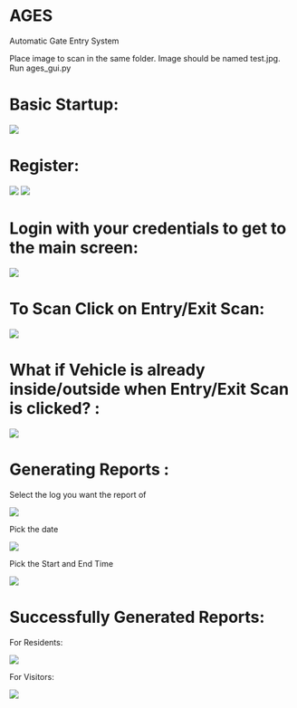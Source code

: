 # AGES
Automatic Gate Entry System

Place image to scan in the same folder. Image should be named test.jpg.
Run ages_gui.py

# Basic Startup:
![](Screenshots/BasicStartup.PNG)

# Register:
![](Screenshots/Register.PNG)
![](Screenshots/SuccesReg.PNG)

# Login with your credentials to get to the main screen:
![](Screenshots/MainScreen.PNG)

# To Scan Click on Entry/Exit Scan:
![](Screenshots/SuccessEScan.PNG)

# What if Vehicle is already inside/outside when Entry/Exit Scan is clicked? :
![](Screenshots/EntryScanFail.PNG)

# Generating Reports :
Select the log you want the report of

![](Screenshots/ReportGen.png)

Pick the date

![](Screenshots/ReportGen2.png)

Pick the Start and End Time

![](Screenshots/ReportGen3.png)

# Successfully Generated Reports:
For Residents:

![](Screenshots/ResReport.PNG)

For Visitors:

![](Screenshots/VisReport.PNG)


